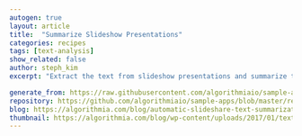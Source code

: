 ```yaml
---
autogen: true
layout: article
title:  "Summarize Slideshow Presentations"
categories: recipes
tags: [text-analysis]
show_related: false
author: steph_kim
excerpt: "Extract the text from slideshow presentations and summarize the content"

generate_from: https://raw.githubusercontent.com/algorithmiaio/sample-apps/master/recipes/Summarize-SlideShare-Presentations/README.md
repository: https://github.com/algorithmiaio/sample-apps/blob/master/recipes/Summarize-SlideShare-Presentations/
blog: https://algorithmia.com/blog/automatic-slideshare-text-summarization/
thumbnail: https://algorithmia.com/blog/wp-content/uploads/2017/01/text-summarizer-algorithm.jpg
---
```

